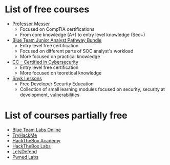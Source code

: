# List of free courses

- [Professor Messer](https://www.professormesser.com/)
  - Focused on CompTIA certifications
  - From core knowledge (A+) to entry level knowledge (Sec+)
- [Blue Team Junior Analyst Pathway Bundle](https://www.securityblue.team/courses/blue-team-junior-analyst-pathway-bundle)
  - Entry level free certification
  - Focused on different parts of SOC analyst's workload
  - More focused on practical knowledge
- [CC – Certified in Cybersecurity](https://www.isc2.org/certifications/cc)
  - Entry level free certification
  - More focused on teoretical knowledge
- [Snyk Lessons](https://learn.snyk.io/catalog/?format=lesson)
  - Free Developer Security Education
  - Collection of small learning modules focused on security, security at development, vulnerabilities

# List of courses partially free

- [Blue Team Labs Online](https://blueteamlabs.online/)
- [TryHackMe](https://tryhackme.com/)
- [HackTheBox Academy](https://academy.hackthebox.com/)
- [HackTheBox Labs](https://app.hackthebox.com/)
- [LetsDefend](https://letsdefend.io/)
- [Pwned Labs](https://pwnedlabs.io/)
